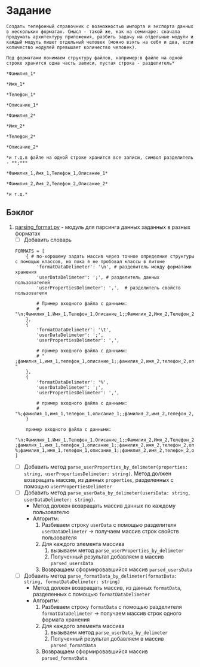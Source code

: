 # Задание
    Создать телефонный справочник с возможностью импорта и экспорта данных в нескольких форматах. Смысл - такой же, как на семинаре: сначала продумать архитектуру приложения, разбить задачу на отдельные модули и каждый модуль пишет отдельный человек (можно взять на себя и два, если количество модулей превышает количество человек).

    Под форматами понимаем структуру файлов, например:в файле на одной строке хранится одна часть записи, пустая строка - разделитель*

    *Фамилия_1*

    *Имя_1*

    *Телефон_1*

    *Описание_1*

    *Фамилия_2*

    *Имя_2*

    *Телефон_2*

    *Описание_2*

    *и т.д.в файле на одной строке хранится все записи, символ разделитель - **;***

    *Фамилия_1,Имя_1,Телефон_1,Описание_1*

    *Фамилия_2,Имя_2,Телефон_2,Описание_2*

    *и т.д.*


## Бэклог
1. [parsing_format.py](https://github.com/GeekDevTeam/Calc-Console-App/tree/master/src/core/format.py) - модуль для парсинга данных заданных в разных форматах
    - [ ] Добавить словарь 
    ```
    FORMATS = [
        { # по-хорошему задать массив через точное определние структуры с помощью классов, но пока я не пробовал классы в питоне
            'formatDataDelimeter': '\n', # разделитель между форматами хранения
            'userDataDelimeter': ';', # разделитель данных пользователей
            'userPropertiesDelimeter': ',',  # разделитель свойств пользователя

            # Пример входного файла с данными: 
            # "\n;Фамилия_1,Имя_1,Телефон_1,Описание_1;;Фамилия_2,Имя_2,Телефон_2,Описание_2;\n"
        },
        {
            'formatDataDelimeter': '\t',
            'userDataDelimeter': ';',
            'userPropertiesDelimeter': ',',

            # пример входного файла с данными: 
            # "   ;фамилия_1,имя_1,телефон_1,описание_1;;фамилия_2,имя_2,телефон_2,описание_2;    "
        },
        {
            'formatDataDelimeter': '%',
            'userDataDelimeter': ';',
            'userPropertiesDelimeter': ',',

            # пример входного файла с данными: 
            # "%;фамилия_1,имя_1,телефон_1,описание_1;;фамилия_2,имя_2,телефон_2,описание_2;%"
        }

        пример входного файла с данными:
        "\n;Фамилия_1,Имя_1,Телефон_1,Описание_1;;Фамилия_2,Имя_2,Телефон_2,Описание_2;\n   ;фамилия_1,имя_1,телефон_1,описание_1;;фамилия_2,имя_2,телефон_2,описание_2;    %;фамилия_1,имя_1,телефон_1,описание_1;;фамилия_2,имя_2,телефон_2,описание_2;%"
    ]
    ```
    - [ ] Добавить метод `parse_userProperties_by_delimeter(properties: string, userPropertiesDelimeter: string)`. Метод должен возвращать массив, из данных `properties`, разделенных с помощью `userPropertiesDelimeter`
    - [ ] Добавить метод `parse_userData_by_delimeter(usersData: string, userDataDelimeter: string)`. 
        * Метод должен возвращать массив данных по каждому пользователю
        * Алгоритм: 
            1. Разбиваем строку `userData` с помощью разделителя `userDataDelimeter` -> получаем массив строк свойств пользователя
            2. Для каждого элемента массива 
                1. вызываем метод `parse_userProperties_by_delimeter`
                2. Полученный результат добавляем в массив `parsed_usersData`
            3. Возвращаем сформировавшийся массив `parsed_usersData`
    - [ ] Добавить метод `parse_formatData_by_delimeter(formatData: string, formatDataDelimeter: string)`
        * Метод должен возвращать массив, из данных `formatData`, разделенных с помощью `formatDataDelimeter`
        * Алгоритм: 
            1. Разбиваем строку `formatData` с помощью разделителя `formatDataDelimeter` -> получаем массив строк одного формата хранения
            2. Для каждого элемента массива 
                1. вызываем метод `parse_userData_by_delimeter`
                2. Полученный результат добавляем в массив `parsed_formatData`
            3. Возвращаем сформировавшийся массив `parsed_formatData`